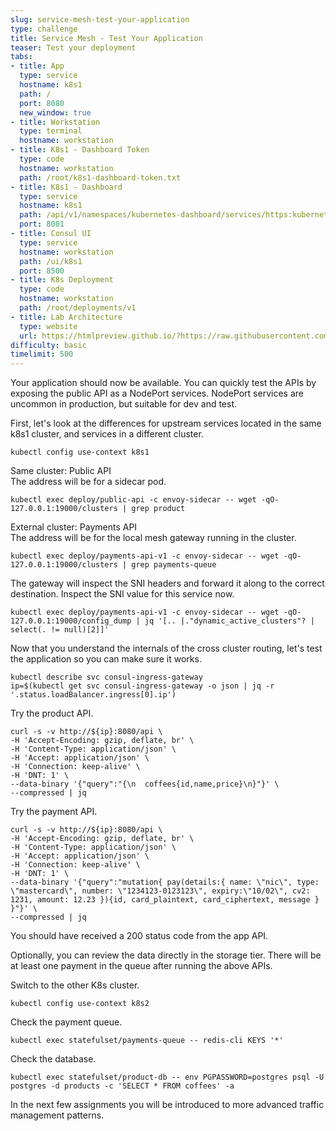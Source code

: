 ```yaml
---
slug: service-mesh-test-your-application
type: challenge
title: Service Mesh - Test Your Application
teaser: Test your deployment
tabs:
- title: App
  type: service
  hostname: k8s1
  path: /
  port: 8080
  new_window: true
- title: Workstation
  type: terminal
  hostname: workstation
- title: K8s1 - Dashboard Token
  type: code
  hostname: workstation
  path: /root/k8s1-dashboard-token.txt
- title: K8s1 - Dashboard
  type: service
  hostname: k8s1
  path: /api/v1/namespaces/kubernetes-dashboard/services/https:kubernetes-dashboard:/proxy/
  port: 8001
- title: Consul UI
  type: service
  hostname: workstation
  path: /ui/k8s1
  port: 8500
- title: K8s Deployment
  type: code
  hostname: workstation
  path: /root/deployments/v1
- title: Lab Architecture
  type: website
  url: https://htmlpreview.github.io/?https://raw.githubusercontent.com/hashicorp/field-workshops-consul/master/instruqt-tracks/consul-life-of-a-developer/assets/diagrams/diagrams.html
difficulty: basic
timelimit: 500
---
```

Your application should now be available. You can quickly test the APIs by exposing the public API as a NodePort services.
NodePort services are uncommon in production, but suitable for dev and test. <br>

First, let's look at the differences for upstream services located in the same k8s1 cluster, and services in a different cluster. <br>

```
kubectl config use-context k8s1
```

Same cluster: Public API <br>
The address will be for a sidecar pod. <br>

```
kubectl exec deploy/public-api -c envoy-sidecar -- wget -qO- 127.0.0.1:19000/clusters | grep product
```

External cluster: Payments API <br>
The address will be for the local mesh gateway running in the cluster. <br>

```
kubectl exec deploy/payments-api-v1 -c envoy-sidecar -- wget -qO- 127.0.0.1:19000/clusters | grep payments-queue
```

The gateway will inspect the SNI headers and forward it along to the correct destination.
Inspect the SNI value for this service now. <br>

```
kubectl exec deploy/payments-api-v1 -c envoy-sidecar -- wget -qO- 127.0.0.1:19000/config_dump | jq '[.. |."dynamic_active_clusters"? | select(. != null)[2]]'
```

Now that you understand the internals of the cross cluster routing, let's test the application so you can make sure it works. <br>

```
kubectl describe svc consul-ingress-gateway
ip=$(kubectl get svc consul-ingress-gateway -o json | jq -r '.status.loadBalancer.ingress[0].ip')
```

Try the product API. <br>

```
curl -s -v http://${ip}:8080/api \
-H 'Accept-Encoding: gzip, deflate, br' \
-H 'Content-Type: application/json' \
-H 'Accept: application/json' \
-H 'Connection: keep-alive' \
-H 'DNT: 1' \
--data-binary '{"query":"{\n  coffees{id,name,price}\n}"}' \
--compressed | jq
```

Try the payment API. <br>

```
curl -s -v http://${ip}:8080/api \
-H 'Accept-Encoding: gzip, deflate, br' \
-H 'Content-Type: application/json' \
-H 'Accept: application/json' \
-H 'Connection: keep-alive' \
-H 'DNT: 1' \
--data-binary '{"query":"mutation{ pay(details:{ name: \"nic\", type: \"mastercard\", number: \"1234123-0123123\", expiry:\"10/02\", cv2: 1231, amount: 12.23 }){id, card_plaintext, card_ciphertext, message } }"}' \
--compressed | jq
```

You should have received a 200 status code from the app API.  <br>

Optionally, you can review the data directly in the storage tier.
There will be at least one payment in the queue after running the above APIs.

Switch to the other K8s cluster. <br>

```
kubectl config use-context k8s2
```

Check the payment queue. <br>

```
kubectl exec statefulset/payments-queue -- redis-cli KEYS '*'
```

Check the database. <br>

```
kubectl exec statefulset/product-db -- env PGPASSWORD=postgres psql -U postgres -d products -c 'SELECT * FROM coffees' -a
```

In the next few assignments you will be introduced to more advanced traffic management patterns.
